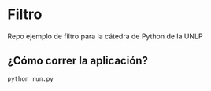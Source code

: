 # Filtro

Repo ejemplo de filtro para la cátedra de Python de la UNLP

## ¿Cómo correr la aplicación?

```python
python run.py
```

